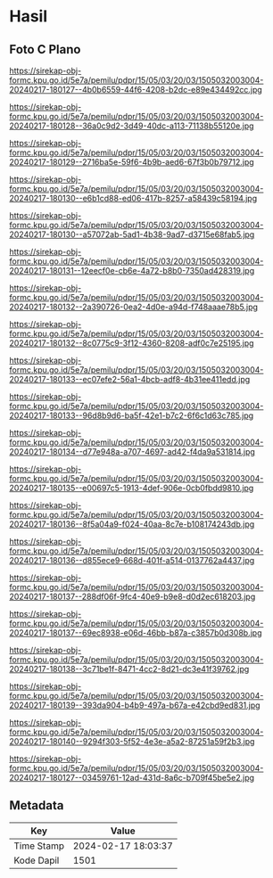 # Hasil

## Foto C Plano

https://sirekap-obj-formc.kpu.go.id/5e7a/pemilu/pdpr/15/05/03/20/03/1505032003004-20240217-180127--4b0b6559-44f6-4208-b2dc-e89e434492cc.jpg

https://sirekap-obj-formc.kpu.go.id/5e7a/pemilu/pdpr/15/05/03/20/03/1505032003004-20240217-180128--36a0c9d2-3d49-40dc-a113-71138b55120e.jpg

https://sirekap-obj-formc.kpu.go.id/5e7a/pemilu/pdpr/15/05/03/20/03/1505032003004-20240217-180129--2716ba5e-59f6-4b9b-aed6-67f3b0b79712.jpg

https://sirekap-obj-formc.kpu.go.id/5e7a/pemilu/pdpr/15/05/03/20/03/1505032003004-20240217-180130--e6b1cd88-ed06-417b-8257-a58439c58194.jpg

https://sirekap-obj-formc.kpu.go.id/5e7a/pemilu/pdpr/15/05/03/20/03/1505032003004-20240217-180130--a57072ab-5ad1-4b38-9ad7-d3715e68fab5.jpg

https://sirekap-obj-formc.kpu.go.id/5e7a/pemilu/pdpr/15/05/03/20/03/1505032003004-20240217-180131--12eecf0e-cb6e-4a72-b8b0-7350ad428319.jpg

https://sirekap-obj-formc.kpu.go.id/5e7a/pemilu/pdpr/15/05/03/20/03/1505032003004-20240217-180132--2a390726-0ea2-4d0e-a94d-f748aaae78b5.jpg

https://sirekap-obj-formc.kpu.go.id/5e7a/pemilu/pdpr/15/05/03/20/03/1505032003004-20240217-180132--8c0775c9-3f12-4360-8208-adf0c7e25195.jpg

https://sirekap-obj-formc.kpu.go.id/5e7a/pemilu/pdpr/15/05/03/20/03/1505032003004-20240217-180133--ec07efe2-56a1-4bcb-adf8-4b31ee411edd.jpg

https://sirekap-obj-formc.kpu.go.id/5e7a/pemilu/pdpr/15/05/03/20/03/1505032003004-20240217-180133--96d8b9d6-ba5f-42e1-b7c2-6f6c1d63c785.jpg

https://sirekap-obj-formc.kpu.go.id/5e7a/pemilu/pdpr/15/05/03/20/03/1505032003004-20240217-180134--d77e948a-a707-4697-ad42-f4da9a531814.jpg

https://sirekap-obj-formc.kpu.go.id/5e7a/pemilu/pdpr/15/05/03/20/03/1505032003004-20240217-180135--e00697c5-1913-4def-906e-0cb0fbdd9810.jpg

https://sirekap-obj-formc.kpu.go.id/5e7a/pemilu/pdpr/15/05/03/20/03/1505032003004-20240217-180136--8f5a04a9-f024-40aa-8c7e-b108174243db.jpg

https://sirekap-obj-formc.kpu.go.id/5e7a/pemilu/pdpr/15/05/03/20/03/1505032003004-20240217-180136--d855ece9-668d-401f-a514-0137762a4437.jpg

https://sirekap-obj-formc.kpu.go.id/5e7a/pemilu/pdpr/15/05/03/20/03/1505032003004-20240217-180137--288df06f-9fc4-40e9-b9e8-d0d2ec618203.jpg

https://sirekap-obj-formc.kpu.go.id/5e7a/pemilu/pdpr/15/05/03/20/03/1505032003004-20240217-180137--69ec8938-e06d-46bb-b87a-c3857b0d308b.jpg

https://sirekap-obj-formc.kpu.go.id/5e7a/pemilu/pdpr/15/05/03/20/03/1505032003004-20240217-180138--3c71be1f-8471-4cc2-8d21-dc3e41f39762.jpg

https://sirekap-obj-formc.kpu.go.id/5e7a/pemilu/pdpr/15/05/03/20/03/1505032003004-20240217-180139--393da904-b4b9-497a-b67a-e42cbd9ed831.jpg

https://sirekap-obj-formc.kpu.go.id/5e7a/pemilu/pdpr/15/05/03/20/03/1505032003004-20240217-180140--9294f303-5f52-4e3e-a5a2-87251a59f2b3.jpg

https://sirekap-obj-formc.kpu.go.id/5e7a/pemilu/pdpr/15/05/03/20/03/1505032003004-20240217-180127--03459761-12ad-431d-8a6c-b709f45be5e2.jpg


## Metadata

| Key        | Value               |
| ---------- | ------------------- |
| Time Stamp | 2024-02-17 18:03:37 |
| Kode Dapil | 1501                |



